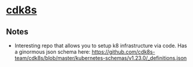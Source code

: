 # [cdk8s](https://github.com/cdk8s-team/cdk8s)

## Notes

- Interesting repo that allows you to setup k8 infrastructure via code. Has a ginormous json schema here: https://github.com/cdk8s-team/cdk8s/blob/master/kubernetes-schemas/v1.23.0/_definitions.json
